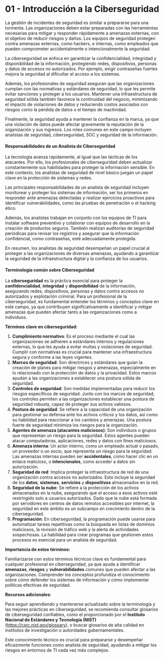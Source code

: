 # 01 - Introducción a la Ciberseguridad

La gestión de incidentes de seguridad es similar a prepararse para una tormenta. Las organizaciones deben estar preparadas con las herramientas necesarias para mitigar y responder rápidamente a amenazas externas, con el objetivo de reducir riesgos y daños. Los equipos de seguridad protegen contra amenazas externas, como hackers, e internas, como empleados que pueden comprometer accidentalmente o intencionalmente la seguridad.

La ciberseguridad se enfoca en garantizar la confidencialidad, integridad y disponibilidad de la información, protegiendo redes, dispositivos, personas y datos de accesos no autorizados. Por ejemplo, exigir contraseñas fuertes mejora la seguridad al dificultar el acceso a los sistemas.

Además, los profesionales de seguridad aseguran que las organizaciones cumplan con las normativas y estándares de seguridad, lo que les permite evitar sanciones y proteger a los usuarios. Mantener una infraestructura de seguridad sólida también favorece la continuidad del negocio, minimizando el impacto de violaciones de datos y reduciendo costos asociados con riesgos como la pérdida de datos o el tiempo de inactividad.

Finalmente, la seguridad ayuda a mantener la confianza en la marca, ya que una violación de datos puede afectar gravemente la reputación de la organización y sus ingresos. Los roles comunes en este campo incluyen analistas de seguridad, ciberseguridad, SOC y seguridad de la información.

#### Responsabilidades de un Analista de Ciberseguridad

La tecnología avanza rápidamente, al igual que las tácticas de los atacantes. Por ello, los profesionales de ciberseguridad deben actualizar constantemente sus habilidades para proteger la información sensible. En este contexto, los analistas de seguridad de nivel básico juegan un papel clave en la protección de sistemas y redes.

Las principales responsabilidades de un analista de seguridad incluyen monitorear y proteger los sistemas de información, ser los primeros en responder ante amenazas detectadas y realizar ejercicios proactivos para identificar vulnerabilidades, como las pruebas de penetración o el hacking ético.

Además, los analistas trabajan en conjunto con los equipos de TI para instalar software preventivo y colaborar con equipos de desarrollo en la creación de productos seguros. También realizan auditorías de seguridad periódicas para revisar los registros y asegurar que la información confidencial, como contraseñas, esté adecuadamente protegida.

En resumen, los analistas de seguridad desempeñan un papel crucial al proteger a las organizaciones de diversas amenazas, ayudando a garantizar la seguridad de la infraestructura digital y la confianza de los usuarios.

#### Terminología común sobre Ciberseguridad

La **ciberseguridad** es la práctica esencial para proteger la **confidencialidad**, **integridad** y **disponibilidad** de la información, asegurando redes, dispositivos, personas y datos contra accesos no autorizados y explotación criminal. Para un profesional de la ciberseguridad, es fundamental entender los términos y conceptos clave en este campo, ya que contribuyen significativamente a identificar y mitigar amenazas que pueden afectar tanto a las organizaciones como a individuos.

**Términos clave en ciberseguridad:**

1. **Cumplimiento normativo**: Es el proceso mediante el cual las organizaciones se adhieren a estándares internos y regulaciones externas, lo que les ayuda a evitar multas y violaciones de seguridad. Cumplir con normativas es crucial para mantener una infraestructura segura y conforme a las leyes vigentes.
2. **Marcos de seguridad**: Son directrices y estándares que guían la creación de planes para mitigar riesgos y amenazas, especialmente en lo relacionado con la protección de datos y la privacidad. Estos marcos ayudan a las organizaciones a establecer una postura sólida de seguridad.
3. **Controles de seguridad**: Son medidas implementadas para reducir los riesgos específicos de seguridad. Junto con los marcos de seguridad, los controles permiten a las organizaciones establecer una postura de seguridad robusta, capaz de proteger sus activos valiosos.
4. **Postura de seguridad**: Se refiere a la capacidad de una organización para gestionar su defensa ante los activos críticos y los datos, así como su habilidad para reaccionar a los cambios y amenazas. Una postura fuerte de seguridad minimiza los riesgos para la organización.
5. **Agentes de amenaza (atacantes maliciosos)**: Son individuos o grupos que representan un riesgo para la seguridad. Estos agentes pueden atacar computadoras, aplicaciones, redes y datos con fines maliciosos.
6. **Amenaza interna**: Un actor interno, como un empleado actual o pasado, un proveedor o un socio, que representa un riesgo para la seguridad. Las amenazas internas pueden ser **accidentales**, como hacer clic en un enlace malicioso, o **intencionales**, como acceder a datos sin autorización.
7. **Seguridad de red**: Implica proteger la infraestructura de red de una organización contra accesos no autorizados. Esto incluye la seguridad de los **datos**, **sistemas**, **servicios** y **dispositivos** almacenados en la red.
8. **Seguridad de la nube**: Se refiere a la protección de los activos almacenados en la nube, asegurando que el acceso a esos activos esté restringido solo a usuarios autorizados. Dado que la nube está formada por servidores en centros de datos remotos accesibles por internet, la seguridad en este ámbito es un subcampo en crecimiento dentro de la ciberseguridad.
9. **Programación**: En ciberseguridad, la programación puede usarse para automatizar tareas repetitivas como la búsqueda en listas de dominios maliciosos, la revisión de tráfico web y la alerta de actividades sospechosas. La habilidad para crear programas que gestionen estos procesos es esencial para un analista de seguridad.

**Importancia de estos términos:**

Familiarizarse con estos términos técnicos clave es fundamental para cualquier profesional en ciberseguridad, ya que ayuda a identificar **amenazas**, **riesgos** y **vulnerabilidades** comunes que pueden afectar a las organizaciones. Comprender los conceptos profundiza el conocimiento sobre cómo defender los sistemas de información y cómo implementar políticas efectivas de seguridad.

**Recursos adicionales:**

Para seguir aprendiendo y mantenerse actualizado sobre la terminología y las mejores prácticas en ciberseguridad, se recomienda consultar glosarios de ciberseguridad confiables, como el proporcionado por el **Instituto Nacional de Estándares y Tecnología (NIST)** (https://csrc.nist.gov/glossary), o buscar glosarios de alta calidad en institutos de investigación o autoridades gubernamentales.

Este conocimiento técnico es crucial para prepararse y desempeñar eficazmente funciones como analista de seguridad, ayudando a mitigar los riesgos en entornos de TI cada vez más complejos.

